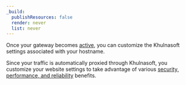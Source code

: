 ```yaml
---
_build:
  publishResources: false
  render: never
  list: never
---
```


Once your gateway becomes [active](/web3/reference/gateway-status/), you can customize the Khulnasoft settings associated with your hostname.

Since your traffic is automatically proxied through Khulnasoft, you customize your website settings to take advantage of various [security, performance, and reliability](/fundamentals/concepts/how-cloudflare-works/#benefits) benefits.